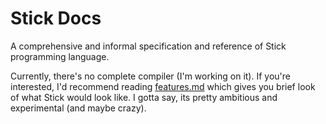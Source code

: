 # Stick Docs

A comprehensive and informal specification and reference of Stick programming language.

Currently, there's no complete compiler (I'm working on it). If you're interested, I'd recommend reading [features.md](./features.md) which gives you brief look of what Stick would look like. I gotta say, its pretty ambitious and experimental (and maybe crazy).
